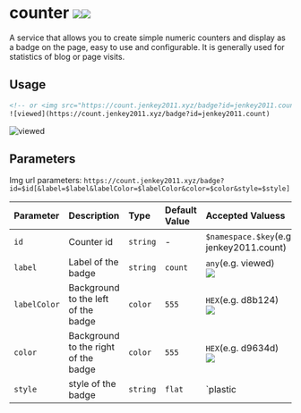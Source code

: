 # counter ![](https://count.jenkey2011.xyz/badge?id=jenkey2011.count_viewed)![](https://visitor-badge.glitch.me/badge?page_id=jenkey2011.jenkey2011)

A service that allows you to create simple numeric counters and display as a badge on the page, easy to use and configurable. It is generally used for statistics of blog or page visits. 

## Usage

```html
<!-- or <img src="https://count.jenkey2011.xyz/badge?id=jenkey2011.count"> -->
![viewed](https://count.jenkey2011.xyz/badge?id=jenkey2011.count)
```
![viewed](https://count.jenkey2011.xyz/badge?id=jenkey2011.count)

## Parameters

Img url parameters: `https://count.jenkey2011.xyz/badge?id=$id[&label=$label&labelColor=$labelColor&color=$color&style=$style]`

|  Parameter |  Description | Type | Default Value | Accepted Valuess | Required
| :------------ | :------------ |:------------ |:------------ |:------------ | :------------ |
| `id` | Counter id  | `string`  | - | `$namespace.$key`(e.g. jenkey2011.count)  |  **Yes** |
| `label` | Label of the badge  | `string` | `count` | `any`(e.g. viewed) <br/>![](https://count.jenkey2011.xyz/badge?id=jenkey2011.count&label=viewed) | **No** |
| `labelColor` | Background to the left of the badge  | `color`  | `555`  | `HEX`(e.g. d8b124)  <br/>![](https://count.jenkey2011.xyz/badge?id=jenkey2011.count&labelColor=d8b124)| **No** |
| `color` | Background to the right of the badge  | `color`  | `555`  | `HEX`(e.g. d9634d) <br/>![](https://count.jenkey2011.xyz/badge?id=jenkey2011.count&color=d9634d)| **No** |
| `style` | style of the badge  | `string`  | `flat`  | `plastic | flat | flat-square | for-the-badge | social` (e.g. for-the-badge) <br/>![](https://count.jenkey2011.xyz/badge?id=jenkey2011.count&style=for-the-badge) | **No** |
